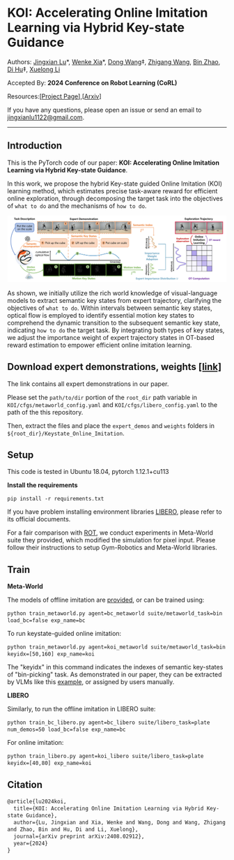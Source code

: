 # KOI: Accelerating Online Imitation Learning via Hybrid Key-state Guidance

Authors: [Jingxian Lu](https://github.com/JingxianLu)\*, [Wenke Xia](https://xwinks.github.io/)\*, [Dong Wang](https://scholar.google.es/citations?user=dasL9V4AAAAJ&hl=zh-CN)‡, [Zhigang Wang](https://scholar.google.com/citations?hl=zh-CN&user=cw3EaAYAAAAJ&view_op=list_works&sortby=pubdate), [Bin Zhao](https://scholar.google.com/citations?user=DQB0hqwAAAAJ&hl=zh-CN), [Di Hu](https://dtaoo.github.io/)‡, [Xuelong Li](https://iopen.nwpu.edu.cn/info/1329/1171.htm)

Accepted By: __2024 Conference on Robot Learning (CoRL)__

Resources:[[Project Page](https://gewu-lab.github.io/Keystate_Online_Imitation/)],[[Arxiv](https://arxiv.org/abs/2408.02912)]

If you have any questions, please open an issue or send an email to jingxianlu1122@gmail.com.
___

## Introduction

This is the PyTorch code of our paper: __KOI: Accelerating Online Imitation Learning via Hybrid Key-state Guidance__.

In this work, we propose the hybrid Key-state guided Online Imitation (KOI) learning method, which estimates precise task-aware reward for efficient online exploration, through decomposing the target task into the objectives of `what to do` and the mechanisms of `how to do`.

![image](./pipeline.png)

As shown, we initially utilize the rich world knowledge of visual-language models to extract semantic key states from expert trajectory, clarifying the objectives of `what to do`. Within intervals between semantic key states, optical flow is employed to identify essential motion key states to comprehend the dynamic transition to the subsequent semantic key state, indicating `how to do` the target task. By integrating both types of key states, we adjust the importance weight of expert trajectory states in OT-based reward estimation to empower efficient online imitation learning.



## Download expert demonstrations, weights [[link]](https://drive.google.com/file/d/1WDkLMIG-Wb-UqoUOvJ8ADMKlLdtYF1jz/view?usp=drive_link)

The link contains all expert demonstrations in our paper.

Please set the `path/to/dir` portion of the `root_dir` path variable in `KOI/cfgs/metaworld_config.yaml` and `KOI/cfgs/libero_config.yaml` to the path of the this repository.

Then, extract the files and place the `expert_demos` and `weights` folders in `${root_dir}/Keystate_Online_Imitation`.


## Setup

This code is tested in Ubuntu 18.04, pytorch 1.12.1+cu113

__Install the requirements__


```
pip install -r requirements.txt
```

If you have problem installing environment libraries [LIBERO](https://github.com/Lifelong-Robot-Learning/LIBERO), please refer to its official documents.

For a fair comparison with [ROT](https://github.com/siddhanthaldar/ROT/), we conduct experiments in Meta-World suite they provided, which modified the simulation for pixel input. Please follow their instructions to setup Gym-Robotics and Meta-World libraries.  

## Train
__Meta-World__ 
  
The models of offline imitation are [provided](https://drive.google.com/file/d/1WDkLMIG-Wb-UqoUOvJ8ADMKlLdtYF1jz/view?usp=drive_link), or can be trained using:

```
python train_metaworld.py agent=bc_metaworld suite/metaworld_task=bin load_bc=false exp_name=bc
```

To run keystate-guided online imitation:

```
python train_metaworld.py agent=koi_metaworld suite/metaworld_task=bin keyidx=[50,160] exp_name=koi
```

The "keyidx" in this command indicates the indexes of semantic key-states of "bin-picking" task. As demonstrated in our paper, they can be extracted by VLMs like this [example](KOI/query_semantic.py), or assigned by users manually.

__LIBERO__

Similarly, to run the offline imitation in LIBERO suite:

```
python train_bc_libero.py agent=bc_libero suite/libero_task=plate num_demos=50 load_bc=false exp_name=bc
```

For online imitation:

```
python train_libero.py agent=koi_libero suite/libero_task=plate keyidx=[40,80] exp_name=koi
```

## Citation 

```
@article{lu2024koi,
  title={KOI: Accelerating Online Imitation Learning via Hybrid Key-state Guidance},
  author={Lu, Jingxian and Xia, Wenke and Wang, Dong and Wang, Zhigang and Zhao, Bin and Hu, Di and Li, Xuelong},
  journal={arXiv preprint arXiv:2408.02912},
  year={2024}
}
```